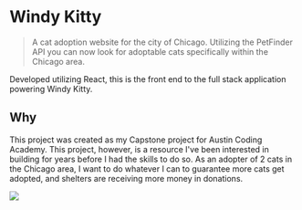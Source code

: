 # Windy Kitty

> A cat adoption website for the city of Chicago. Utilizing the PetFinder API you can now look for adoptable cats specifically within the Chicago area.

Developed utilizing React, this is the front end to the full stack application powering Windy Kitty.

## Why

This project was created as my Capstone project for Austin Coding Academy. This project, however, is a resource I've been interested in building for years before I had the skills to do so. As an adopter of 2 cats in the Chicago area, I want to do whatever I can to guarantee more cats get adopted, and shelters are receiving more money in donations.

![](https://user-images.githubusercontent.com/54250471/143792630-90737ddb-2750-4d0e-adf2-ac6df9df395a.png)
